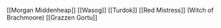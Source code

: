 [[Morgan Middenheap]]
[[Wasog]]
[[Turdok]] 
[[Red Mistress]] (Witch of Brachmoore)
[[Grazzen Gortu]]
